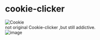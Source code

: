 # cookie-clicker
![Cookie](https://github.com/VladVergun/cookie-clicker/assets/134834879/b2f62e30-d2c1-456a-b199-ddcd5cf71c46)  
not original Cookie-clicker ,but still addictive.  
![image](https://github.com/VladVergun/cookie-clicker/assets/134834879/d6ed05c4-8f7f-4615-82da-b2c6ae6466bc)
